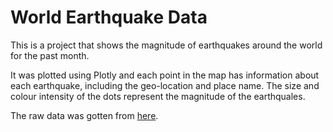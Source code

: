 # World Earthquake Data


This is a project that shows the magnitude of earthquakes around the world for the past month.

It was plotted using Plotly and each point in the map has information about each earthquake, including the geo-location and place name. The size and colour intensity of the dots represent the magnitude of the earthquales.


The raw data was gotten from [here](https://earthquake.usgs.gov/earthquakes/feed/v1.0/summary/all_month.geojson).

        